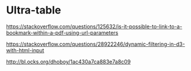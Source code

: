 # Ultra-table

https://stackoverflow.com/questions/125632/is-it-possible-to-link-to-a-bookmark-within-a-pdf-using-url-parameters

https://stackoverflow.com/questions/28922246/dynamic-filtering-in-d3-with-html-input

http://bl.ocks.org/dhoboy/1ac430a7ca883e7a8c09
